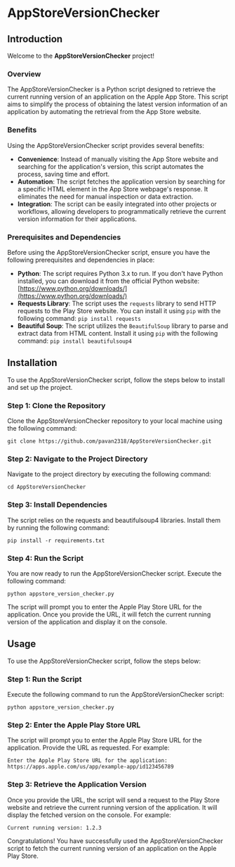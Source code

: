 # AppStoreVersionChecker
## Introduction

Welcome to the **AppStoreVersionChecker** project!

### Overview
The AppStoreVersionChecker is a Python script designed to retrieve the current running version of an application on the Apple App Store. This script aims to simplify the process of obtaining the latest version information of an application by automating the retrieval from the App Store website.

### Benefits
Using the AppStoreVersionChecker script provides several benefits:
- **Convenience**: Instead of manually visiting the App Store website and searching for the application's version, this script automates the process, saving time and effort.
- **Automation**: The script fetches the application version by searching for a specific HTML element in the App Store webpage's response. It eliminates the need for manual inspection or data extraction.
- **Integration**: The script can be easily integrated into other projects or workflows, allowing developers to programmatically retrieve the current version information for their applications.

### Prerequisites and Dependencies
Before using the AppStoreVersionChecker script, ensure you have the following prerequisites and dependencies in place:
- **Python**: The script requires Python 3.x to run. If you don't have Python installed, you can download it from the official Python website: [https://www.python.org/downloads/](https://www.python.org/downloads/)
- **Requests Library**: The script uses the `requests` library to send HTTP requests to the Play Store website. You can install it using `pip` with the following command: `pip install requests`
- **Beautiful Soup**: The script utilizes the `BeautifulSoup` library to parse and extract data from HTML content. Install it using `pip` with the following command: `pip install beautifulsoup4`

## Installation

To use the AppStoreVersionChecker script, follow the steps below to install and set up the project.

### Step 1: Clone the Repository
Clone the AppStoreVersionChecker repository to your local machine using the following command:
```
git clone https://github.com/pavan2318/AppStoreVersionChecker.git
```
### Step 2: Navigate to the Project Directory
Navigate to the project directory by executing the following command:
```
cd AppStoreVersionChecker
```
### Step 3: Install Dependencies
The script relies on the requests and beautifulsoup4 libraries. Install them by running the following command:
```
pip install -r requirements.txt
```
### Step 4: Run the Script
You are now ready to run the AppStoreVersionChecker script. Execute the following command:
```
python appstore_version_checker.py
```
The script will prompt you to enter the Apple Play Store URL for the application. Once you provide the URL, it will fetch the current running version of the application and display it on the console.

## Usage

To use the AppStoreVersionChecker script, follow the steps below:

### Step 1: Run the Script
Execute the following command to run the AppStoreVersionChecker script:

```
python appstore_version_checker.py
```
### Step 2: Enter the Apple Play Store URL
The script will prompt you to enter the Apple Play Store URL for the application. Provide the URL as requested. For example:
```
Enter the Apple Play Store URL for the application: https://apps.apple.com/us/app/example-app/id123456789
```
### Step 3: Retrieve the Application Version
Once you provide the URL, the script will send a request to the Play Store website and retrieve the current running version of the application. It will display the fetched version on the console. For example:
```
Current running version: 1.2.3
```
Congratulations! You have successfully used the AppStoreVersionChecker script to fetch the current running version of an application on the Apple Play Store.
